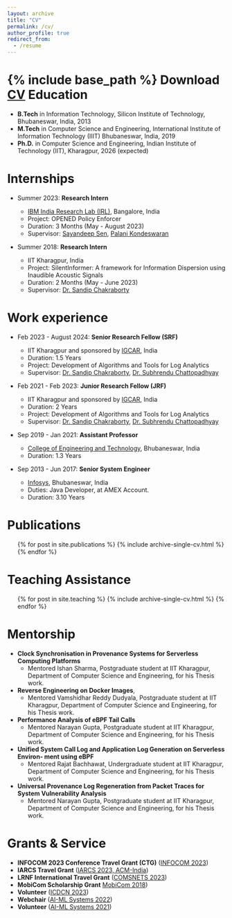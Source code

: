 ```yaml
---
layout: archive
title: "CV" 
permalink: /cv/
author_profile: true
redirect_from:
  - /resume
---
```


{% include base_path %}
Download [CV](http://usatpath01.github.io/files/Utkalika_Satapathy_CV.pdf")
Education
======
* **B.Tech** in Information Technology, Silicon Institute of Technology, Bhubaneswar, India, 2013
* **M.Tech** in Computer Science and Engineering, International Institute of Information Technology (IIIT) Bhubaneswar, India, 2019
* **Ph.D.** in Computer Science and Engineering, Indian Institute of Technology (IIT), Kharagpur, 2026 (expected)

Internships
======
* Summer 2023: **Research Intern**
  * [IBM India Research Lab (IRL)](https://research.ibm.com/), Bangalore, India
  * Project: OPENED Policy Enforcer
  * Duration: 3 Months (May - August 2023)
  * Supervisor: [Sayandeep Sen](https://researcher.watson.ibm.com/researcher/view.php?person=in-sayandes), [Palani Kondeswaran](https://researcher.watson.ibm.com/researcher/view.php?person=in-palani.kodeswaran)

* Summer 2018: **Research Intern**
  * IIT Kharagpur, India
  * Project: SilentInformer: A framework for Information Dispersion using Inaudible Acoustic Signals
  * Duration: 2 Months (May - June 2023)
  * Supervisor: [Dr. Sandip Chakraborty](https://cse.iitkgp.ac.in/~sandipc/)

Work experience
======
* Feb 2023 - August 2024: **Senior Research Fellow (SRF)**
  * IIT Kharagpur and sponsored by [IGCAR](http://www.igcar.gov.in/), India
  * Duration: 1.5 Years
  * Project: Development of Algorithms and Tools for Log Analytics
  * Supervisor: [Dr. Sandip Chakraborty](https://cse.iitkgp.ac.in/~sandipc/), [Dr. Subhrendu Chattopadhyay](https://www.idrbt.ac.in/dr-subhrendu-chattopadhyay/)

* Feb 2021 - Feb 2023: **Junior Research Fellow (JRF)**
  * IIT Kharagpur and sponsored by [IGCAR](http://www.igcar.gov.in/), India
  * Duration: 2 Years
  * Project: Development of Algorithms and Tools for Log Analytics
  * Supervisor: [Dr. Sandip Chakraborty](https://cse.iitkgp.ac.in/~sandipc/), [Dr. Subhrendu Chattopadhyay](https://www.idrbt.ac.in/dr-subhrendu-chattopadhyay/)

* Sep 2019 - Jan 2021: **Assistant Professor**
  * [College of Engineering and Technology](https://www.cet.edu.in/), Bhubaneswar, India
  * Duration: 1.3 Years

* Sep 2013 - Jun 2017: **Senior System Engineer**
  * [Infosys](https://www.infosys.com/), Bhubaneswar, India
  * Duties: Java Developer, at AMEX Account.
  * Duration: 3.10 Years


<!--
Research Intern - Confidential Computing Group
Microsoft Research Cambridge, UK, (advised by Alex Shamis), Sept 2021 - Dec 2021

Software and Systems Engineer - Cloud RnD
Intracom Telecom, Athens, Greece, Jun 2017 - Jul 2018
-->

<!--Skills
======
* Skill 1
* Skill 2
  * Sub-skill 2.1
  * Sub-skill 2.2
  * Sub-skill 2.3
* Skill 3
-->

Publications
======
  <ul>{% for post in site.publications %}
    {% include archive-single-cv.html %}
  {% endfor %}</ul>
  
<!--Talks
======
  <ul>{% for post in site.talks %}
    {% include archive-single-talk-cv.html %}
  {% endfor %}</ul>
-->  

Teaching Assistance
======
  <ul>{% for post in site.teaching %}
    {% include archive-single-cv.html %}
  {% endfor %}</ul>
  
Mentorship
======
* **Clock Synchronisation in Provenance Systems for Serverless Computing Platforms**
  * Mentored Ishan Sharma, Postgraduate student at IIT Kharagpur, Department of Computer Science and Engineering, for his Thesis work.
* **Reverse Engineering on Docker Images**,
  * Mentored Vamshidhar Reddy Dudyala, Postgraduate student at IIT Kharagpur, Department of Computer Science and Engineering, for his Thesis work.
* **Performance Analysis of eBPF Tail Calls**
  * Mentored Narayan Gupta, Postgraduate student at IIT Kharagpur, Department of Computer Science and Engineering, for his Thesis work.
* **Unified System Call Log and Application Log Generation on Serverless Environ- ment using eBPF**
  * Mentored Rajat Bachhawat, Undergraduate student at IIT Kharagpur, Department of
Computer Science and Engineering, for his Thesis work.
* **Universal Provenance Log Regeneration from Packet Traces for System Vulnerability Analysis**
  * Mentored Narayan Gupta, Postgraduate student at IIT Kharagpur, Department of Computer Science and Engineering, for his Thesis work.

Grants & Service
======
* **INFOCOM 2023 Conference Travel Grant (CTG)** ([INFOCOM 2023](https://infocom2023.ieee-infocom.org/authors/student-travel-grant))
* **IARCS Travel Grant** ([IARCS 2023, ACM-India](https://www.iarcs.org.in/activities/grants.php))
* **LRNF International Travel Grant** ([COMSNETS 2023](https://www.comsnets.org/archive/2023/international_travel_awards.html))
* **MobiCom Scholarship Grant** [MobiCom 2018](https://sigmobile.org/mobicom/2018/))
* **Volunteer** ([ICDCN 2023](https://cse.iitkgp.ac.in/conf/ICDCN23/))
* **Webchair** ([AI-ML Systems 2022](https://www.aimlsystems.org/2022/))
* **Volunteer** ([AI-ML Systems 2021](https://www.aimlsystems.org/2021/))
